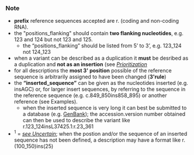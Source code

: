 ### Note

*	**prefix** reference sequences accepted are r. (coding and non-coding RNA).
*	the "positions_flanking" should contain **two flanking nucleotides**, e.g. 123 and 124 but not 123 and 125.
	*	the “positions_flanking” should be listed from 5’ to 3’, e.g. 123_124 not 124_123
*	when a variant can be described as a duplication it **must** be desribed as a duplication and **not as an insertion** (see [_Prioritization_](/recommendations/general/)
*	for all descriptions the **most 3' position** possible of the reference sequence is arbitrarily assigned to have been changed (**3'rule**)
*	the **“inserted_sequence”** can be given as the nucleotides inserted (e.g. insAGC) or, for larger insert sequences, by referring to the sequence in the reference sequence (e.g. c.849_850ins858_895) or another reference (see Examples).
	*	when the inserted sequence is very long it can best be submitted to a database (e.g. [GenBank](http://www.ncbi.nlm.nih.gov/genbank/submit/)); the accession.version number obtained can then be used to describe the variant like r.123\_124insL37425.1:r.23\_361
*	<sup>1</sup> = [_see Uncertain_](/recommendations/uncertain/); when the postion and/or the sequence of an inserted sequence has not been defined, a description may have a format like r.(100_150)ins(25) 
